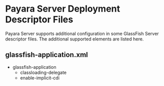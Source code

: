 # Payara Server Deployment Descriptor Files

Payara Server supports additional configuration in some GlassFish Server descriptor files. The additional supported elements are listed here.


## glassfish-application.xml

 - glassfish-application
     - classloading-delegate
     - enable-implicit-cdi
